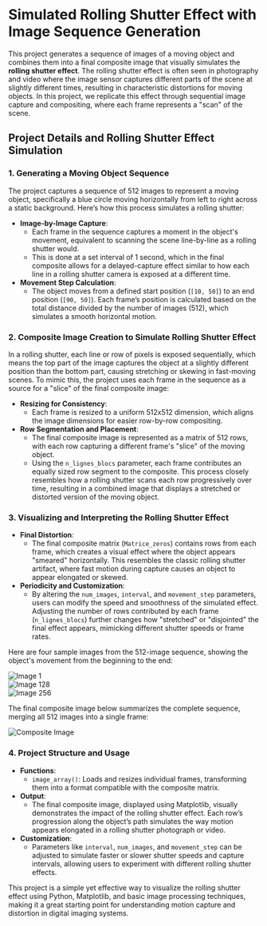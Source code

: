 # Simulated Rolling Shutter Effect with Image Sequence Generation

This project generates a sequence of images of a moving object and combines them into a final composite image that visually simulates the **rolling shutter effect**. The rolling shutter effect is often seen in photography and video where the image sensor captures different parts of the scene at slightly different times, resulting in characteristic distortions for moving objects. In this project, we replicate this effect through sequential image capture and compositing, where each frame represents a "scan" of the scene.

## Project Details and Rolling Shutter Effect Simulation

### 1. Generating a Moving Object Sequence
The project captures a sequence of 512 images to represent a moving object, specifically a blue circle moving horizontally from left to right across a static background. Here’s how this process simulates a rolling shutter:

   - **Image-by-Image Capture**:
     - Each frame in the sequence captures a moment in the object's movement, equivalent to scanning the scene line-by-line as a rolling shutter would.
     - This is done at a set interval of 1 second, which in the final composite allows for a delayed-capture effect similar to how each line in a rolling shutter camera is exposed at a different time.
   - **Movement Step Calculation**:
     - The object moves from a defined start position (`[10, 50]`) to an end position (`[90, 50]`). Each frame’s position is calculated based on the total distance divided by the number of images (512), which simulates a smooth horizontal motion.

### 2. Composite Image Creation to Simulate Rolling Shutter Effect

In a rolling shutter, each line or row of pixels is exposed sequentially, which means the top part of the image captures the object at a slightly different position than the bottom part, causing stretching or skewing in fast-moving scenes. To mimic this, the project uses each frame in the sequence as a source for a "slice" of the final composite image:

   - **Resizing for Consistency**:
     - Each frame is resized to a uniform 512x512 dimension, which aligns the image dimensions for easier row-by-row compositing.
   - **Row Segmentation and Placement**:
     - The final composite image is represented as a matrix of 512 rows, with each row capturing a different frame's "slice" of the moving object.
     - Using the `n_lignes_blocs` parameter, each frame contributes an equally sized row segment to the composite. This process closely resembles how a rolling shutter scans each row progressively over time, resulting in a combined image that displays a stretched or distorted version of the moving object.
   
### 3. Visualizing and Interpreting the Rolling Shutter Effect

   - **Final Distortion**:
     - The final composite matrix (`Matrice_zeros`) contains rows from each frame, which creates a visual effect where the object appears "smeared" horizontally. This resembles the classic rolling shutter artifact, where fast motion during capture causes an object to appear elongated or skewed.
   - **Periodicity and Customization**:
     - By altering the `num_images`, `interval`, and `movement_step` parameters, users can modify the speed and smoothness of the simulated effect. Adjusting the number of rows contributed by each frame (`n_lignes_blocs`) further changes how "stretched" or "disjointed" the final effect appears, mimicking different shutter speeds or frame rates.

Here are four sample images from the 512-image sequence, showing the object's movement from the beginning to the end:

![Image 1](images_movement/image_001.png)  
![Image 128](images_movement/image_337.png)  
![Image 256](images_movement/image_510.png)  

The final composite image below summarizes the complete sequence, merging all 512 images into a single frame:

![Composite Image](images_movement/resultat.png)

### 4. Project Structure and Usage

- **Functions**:
  - `image_array()`: Loads and resizes individual frames, transforming them into a format compatible with the composite matrix.
- **Output**:
  - The final composite image, displayed using Matplotlib, visually demonstrates the impact of the rolling shutter effect. Each row’s progression along the object’s path simulates the way motion appears elongated in a rolling shutter photograph or video.
- **Customization**:
  - Parameters like `interval`, `num_images`, and `movement_step` can be adjusted to simulate faster or slower shutter speeds and capture intervals, allowing users to experiment with different rolling shutter effects.

This project is a simple yet effective way to visualize the rolling shutter effect using Python, Matplotlib, and basic image processing techniques, making it a great starting point for understanding motion capture and distortion in digital imaging systems.
